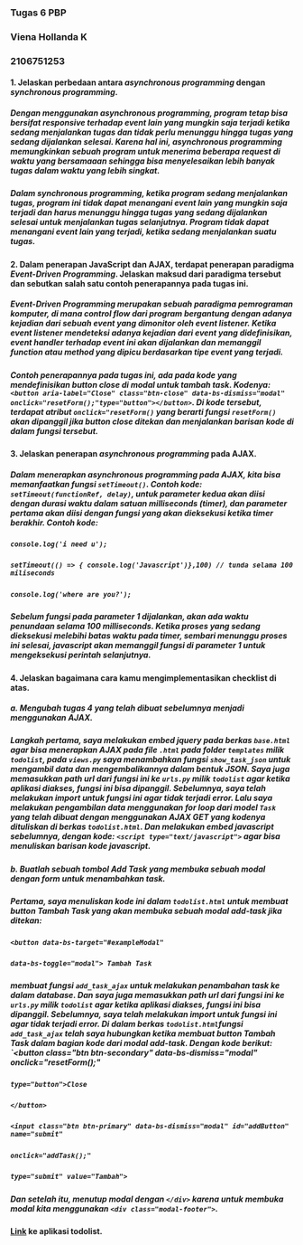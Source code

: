 ### Tugas 6 PBP
### Viena Hollanda K
### 2106751253

#### 1. Jelaskan perbedaan antara *asynchronous programming* dengan *synchronous programming*.
##### Dengan menggunakan *asynchronous programming*, program tetap bisa bersifat *responsive* terhadap *event* lain yang mungkin saja terjadi ketika sedang menjalankan tugas dan tidak perlu menunggu hingga tugas yang sedang dijalankan selesai. Karena hal ini, *asynchronous programming* memungkinkan sebuah program untuk menerima beberapa *request* di waktu yang bersamaaan sehingga bisa menyelesaikan lebih banyak tugas dalam waktu yang lebih singkat. 
##### Dalam *synchronous programming*, ketika program sedang menjalankan tugas, program ini tidak dapat menangani *event* lain yang mungkin saja terjadi dan harus menunggu hingga tugas yang sedang dijalankan selesai untuk menjalankan tugas selanjutnya. Program tidak dapat menangani *event* lain yang terjadi, ketika sedang menjalankan suatu tugas.

#### 2. Dalam penerapan JavaScript dan AJAX, terdapat penerapan paradigma *Event-Driven Programming*. Jelaskan maksud dari paradigma tersebut dan sebutkan salah satu contoh penerapannya pada tugas ini.
##### *Event-Driven Programming* merupakan sebuah paradigma pemrograman komputer, di mana *control flow* dari program bergantung dengan adanya kejadian dari sebuah *event* yang dimonitor oleh *event listener*. Ketika *event listener* mendeteksi adanya kejadian dari *event* yang didefinisikan, *event handler* terhadap *event* ini akan dijalankan dan memanggil *function* atau *method* yang dipicu berdasarkan tipe *event* yang terjadi.
##### Contoh penerapannya pada tugas ini, ada pada kode yang mendefinisikan *button close* di modal untuk tambah task. Kodenya: `<button aria-label="Close" class="btn-close" data-bs-dismiss="modal" onclick="resetForm();"type="button"></button>`. Di kode tersebut, terdapat atribut `onclick="resetForm()` yang berarti fungsi `resetForm()` akan dipanggil jika *button close* ditekan dan menjalankan barisan kode di dalam fungsi tersebut.

#### 3. Jelaskan penerapan *asynchronous programming* pada AJAX.
##### Dalam menerapkan *asynchronous programming* pada AJAX, kita bisa memanfaatkan fungsi `setTimeout()`. Contoh kode: `setTimeout(functionRef, delay)`, untuk parameter kedua akan diisi dengan durasi waktu dalam satuan *milliseconds* (*timer*), dan parameter pertama akan diisi dengan fungsi yang akan dieksekusi ketika *timer* berakhir. Contoh kode: 
##### `console.log('i need u');`
##### `setTimeout(() => { console.log('Javascript')},100) // tunda selama 100 miliseconds`
##### `console.log('where are you?');`
##### Sebelum fungsi pada parameter 1 dijalankan, akan ada waktu penundaan selama 100 *milliseconds*. Ketika proses yang sedang dieksekusi melebihi batas waktu pada *timer*, sembari menunggu proses ini selesai, javascript akan memanggil fungsi di parameter 1 untuk mengeksekusi perintah selanjutnya.

#### 4. Jelaskan bagaimana cara kamu mengimplementasikan checklist di atas.
##### a. Mengubah tugas 4 yang telah dibuat sebelumnya menjadi menggunakan AJAX.
##### Langkah pertama, saya melakukan *embed* jquery pada berkas `base.html` agar bisa menerapkan AJAX pada file `.html` pada folder `templates` milik `todolist`, pada `views.py` saya menambahkan fungsi `show_task_json` untuk mengambil data dan mengembalikannya dalam bentuk JSON. Saya juga memasukkan *path url* dari fungsi ini ke `urls.py` milik `todolist` agar ketika aplikasi diakses, fungsi ini bisa dipanggil. Sebelumnya, saya telah melakukan *import* untuk fungsi ini agar tidak terjadi *error*. Lalu saya melakukan pengambilan data menggunakan *for loop* dari model `Task` yang telah dibuat dengan menggunakan AJAX GET yang kodenya dituliskan di berkas `todolist.html`. Dan melakukan *embed* javascript sebelumnya, dengan kode: `<script type="text/javascript">` agar bisa menuliskan barisan kode javascript.
##### b. Buatlah sebuah tombol Add Task yang membuka sebuah modal dengan form untuk menambahkan task.
##### Pertama, saya menuliskan kode ini dalam `todolist.html` untuk membuat *button* Tambah Task yang akan membuka sebuah modal add-task jika ditekan:
##### `<button data-bs-target="#exampleModal"`
#####        `data-bs-toggle="modal"> Tambah Task`
##### membuat fungsi `add_task_ajax` untuk melakukan penambahan task ke dalam *database*. Dan saya juga memasukkan *path url* dari fungsi ini ke `urls.py` milik `todolist` agar ketika aplikasi diakses, fungsi ini bisa dipanggil. Sebelumnya, saya telah melakukan *import* untuk fungsi ini agar tidak terjadi *error*. Di dalam berkas `todolist.html`fungsi `add_task_ajax` telah saya hubungkan ketika membuat *button* Tambah Task dalam bagian kode dari modal add-task. Dengan kode berikut: `<button class="btn btn-secondary" data-bs-dismiss="modal" onclick="resetForm();"
#####                            `type="button">Close`
#####                    `</button>`
#####                    `<input class="btn btn-primary" data-bs-dismiss="modal" id="addButton" name="submit"`
#####                           `onclick="addTask();"`
#####                           `type="submit" value="Tambah">`
##### Dan setelah itu, menutup modal dengan `</div>` karena untuk membuka modal kita menggunakan `<div class="modal-footer">`. 

#### [Link](https://tugas2viena.herokuapp.com/todolist/login/) ke aplikasi todolist.
